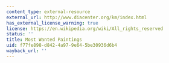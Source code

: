 ```yaml
---
content_type: external-resource
external_url: http://www.diacenter.org/km/index.html
has_external_license_warning: true
license: https://en.wikipedia.org/wiki/All_rights_reserved
status: ''
title: Most Wanted Paintings
uid: f77fe898-d842-4a97-9e64-5be30936d6b4
wayback_url: ''
---
```

